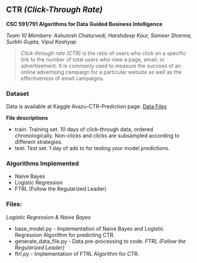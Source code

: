 ## CTR _(Click-Through Rate)_
**CSC 591/791 Algorithms for Data Guided Business Intelligence**

_Team 10 Members: Ashutosh Chaturvedi, Harshdeep Kaur, Sameer Sharma, Surbhi Gupta, Vipul Kashyap_

> _Click-through rate (CTR)_ is the ratio of users who click on a specific link to the number of total users who view a page, email, or advertisement. It is commonly used to measure the success of an online advertising campaign for a particular website as well as the effectiveness of email campaigns.

### Dataset
Data is available at Kaggle Avazu-CTR-Prediction page: [Data Files](https://www.kaggle.com/c/avazu-ctr-prediction/data)

__File descriptions__
* train: Training set. 10 days of click-through data, ordered chronologically. Non-clicks and clicks are subsampled according to different strategies.
* test: Test set. 1 day of ads to for testing your model predictions. 

### Algorithms Implemented
* Naive Bayes
* Logistic Regression
* FTRL (Follow the Regularized Leader)

### Files:
_Logistic Regression & Naive Bayes_
* base_model.py - Implementation of Naive Bayes and Logistic Regression Algorithm for predicting CTR.
* generate_data_file.py - Data pre-processing to code.
_FTRL (Follow the Regularized Leader)_
* ftrl.py - Implementation of FTRL Algorithm for CTR.


